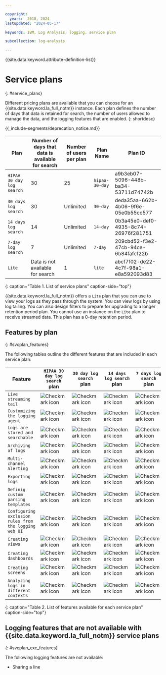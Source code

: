 ```yaml
---

copyright:
  years:  2018, 2024
lastupdated: "2024-05-17"

keywords: IBM, Log Analysis, logging, service plan

subcollection: log-analysis

---
```


{{site.data.keyword.attribute-definition-list}}


# Service plans
{: #service_plans}

Different pricing plans are available that you can choose for an {{site.data.keyword.la_full_notm}} instance. Each plan defines the number of days that data is retained for search, the number of users allowed to manage the data, and the logging features that are enabled.
{: shortdesc}

<!-- common deprecation notice -->
{{_include-segments/deprecation_notice.md}}

| Plan                            | Number of days that data is available for search | Number of users per plan | Plan Name | Plan ID |
|---------------------------------|-------------------------------------------------|--------------------------|---------|--------|
| `HIPAA 30 day log search`       | 30                                              | 25     | `hipaa-30-day` | a9b3eb07-5096-448b-ba34-53711d74742b |
| `30 days log search`            | 30                                              | Unlimited  | `30-day`   | deda35aa-662b-4b06-9f6e-05e0b55cc577 |
| `14 days log search`            | 14                                              | Unlimited   | `14-day`  | 0b3a45e0-def0-4935-8c74-26976f281751 |
| `7-day log search`              | 7                                               | Unlimited   | `7-day`   | 209cbd52-f3e2-47cb-94ce-6b84fafcf22b|
| `Lite`                          | Data is not available for search                | 1           | `lite`  | abcf7f02-de22-4c7f-98a1-e8a592093d83 |
{: caption="Table 1. List of service plans" caption-side="top"}

{{site.data.keyword.la_full_notm}} offers a `Lite` plan that you can use to view your logs as they pass through the system. You can view logs by using log tailing. You can also design filters to prepare for upgrading to a longer retention period plan. You cannot use an instance on the `Lite` plan to receive streamed data. This plan has a 0-day retention period.


## Features by plan
{: #svcplan_features}

The following tables outline the different features that are included in each service plan:

| Feature                                              | `HIPAA 30 day log search` plan | `30 day log search` plan | `14 days log search` plan    | `7 days log search` plan     | `Lite` plan |
|------------------------------------------------------|-------------------------|-------------------------------|-----------------------------|--------------|--------|
| `Live streaming tail`                                | ![Checkmark icon](images/checkmark-icon.svg) | ![Checkmark icon](images/checkmark-icon.svg) | ![Checkmark icon](images/checkmark-icon.svg) |![Checkmark icon](images/checkmark-icon.svg) |![Checkmark icon](images/checkmark-icon.svg)|
| `Customizing the logging agent`                      | ![Checkmark icon](images/checkmark-icon.svg)| ![Checkmark icon](images/checkmark-icon.svg) | ![Checkmark icon](images/checkmark-icon.svg) |![Checkmark icon](images/checkmark-icon.svg) |![Checkmark icon](images/checkmark-icon.svg)|
| `Logs are stored and searchable`                    | ![Checkmark icon](images/checkmark-icon.svg)| ![Checkmark icon](images/checkmark-icon.svg) | ![Checkmark icon](images/checkmark-icon.svg) |![Checkmark icon](images/checkmark-icon.svg) | |
| `Archiving of logs`                                 | ![Checkmark icon](images/checkmark-icon.svg)| ![Checkmark icon](images/checkmark-icon.svg) | ![Checkmark icon](images/checkmark-icon.svg) |![Checkmark icon](images/checkmark-icon.svg) | |
| `Multi-channel Alerting`                            | ![Checkmark icon](images/checkmark-icon.svg)| ![Checkmark icon](images/checkmark-icon.svg) | ![Checkmark icon](images/checkmark-icon.svg) |![Checkmark icon](images/checkmark-icon.svg) | |
| `Exporting logs`                                    | ![Checkmark icon](images/checkmark-icon.svg)| ![Checkmark icon](images/checkmark-icon.svg) | ![Checkmark icon](images/checkmark-icon.svg) |![Checkmark icon](images/checkmark-icon.svg) | |
| `Definig custom parsing templates`                  | ![Checkmark icon](images/checkmark-icon.svg)| ![Checkmark icon](images/checkmark-icon.svg) | ![Checkmark icon](images/checkmark-icon.svg) |![Checkmark icon](images/checkmark-icon.svg) | |
| `Configuring exclusion rules from the logging web UI` | ![Checkmark icon](images/checkmark-icon.svg)| ![Checkmark icon](images/checkmark-icon.svg) | ![Checkmark icon](images/checkmark-icon.svg) |![Checkmark icon](images/checkmark-icon.svg) | |
| `Creating views`                      | ![Checkmark icon](images/checkmark-icon.svg) | ![Checkmark icon](images/checkmark-icon.svg) | ![Checkmark icon](images/checkmark-icon.svg) |![Checkmark icon](images/checkmark-icon.svg) | |
| `Creating dashboards`                      | ![Checkmark icon](images/checkmark-icon.svg) | ![Checkmark icon](images/checkmark-icon.svg) | ![Checkmark icon](images/checkmark-icon.svg) |![Checkmark icon](images/checkmark-icon.svg) | |
| `Creating screens`                      | ![Checkmark icon](images/checkmark-icon.svg) | ![Checkmark icon](images/checkmark-icon.svg) | ![Checkmark icon](images/checkmark-icon.svg) |![Checkmark icon](images/checkmark-icon.svg) | |
| `Analyzing logs in different contexts`              | ![Checkmark icon](images/checkmark-icon.svg)| ![Checkmark icon](images/checkmark-icon.svg) | ![Checkmark icon](images/checkmark-icon.svg) |![Checkmark icon](images/checkmark-icon.svg) | |
{: caption="Table 2. List of features available for each service plan" caption-side="top"}



## Logging features that are not available with {{site.data.keyword.la_full_notm}} service plans
{: #svcplan_exc_features}

The following logging features are not available:
* Sharing a line
